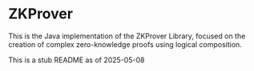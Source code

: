 # ZKProver

This is the Java implementation of the ZKProver Library, focused on the creation of complex zero-knowledge proofs using logical composition.

This is a stub README as of 2025-05-08